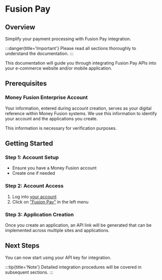 # Fusion Pay

## Overview

Simplify your payment processing with Fusion Pay integration.

:::danger{title='Important'}
Please read all sections thoroughly to understand the documentation.
:::

This documentation will guide you through integrating Fusion Pay APIs into your e-commerce website and/or mobile application.

## Prerequisites

### Money Fusion Enterprise Account

Your information, entered during account creation, serves as your digital reference within Money Fusion systems. We use this information to identify your account and the applications you create.

This information is necessary for verification purposes.

## Getting Started

### Step 1: Account Setup

- Ensure you have a Money Fusion account
- Create one if needed

### Step 2: Account Access

1. Log into [your account](https://moneyfusion.net/dashboard)
2. Click on ["Fusion Pay"](https://moneyfusion.net/dashboard/fusionpay) in the left menu

### Step 3: Application Creation

Once you create an application, an API link will be generated that can be implemented across multiple sites and applications.

## Next Steps

You can now start using your API key for integration.

:::tip{title='Note'}
Detailed integration procedures will be covered in subsequent sections.
:::
